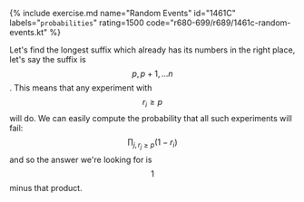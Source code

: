 {% include exercise.md name="Random Events" id="1461C" labels="`probabilities`" rating=1500 code="r680-699/r689/1461c-random-events.kt" %}

Let's find the longest suffix which already has its numbers in the right place, let's say the suffix is $$p, p+1, \ldots n$$.  This means that any experiment with $$r_i \ge p$$ will do.  We can easily compute the probability that all such experiments will fail: $$\prod_{j, r_j \ge p} (1 - r_i)$$ and so the answer we're looking for is $$1$$ minus that product.
